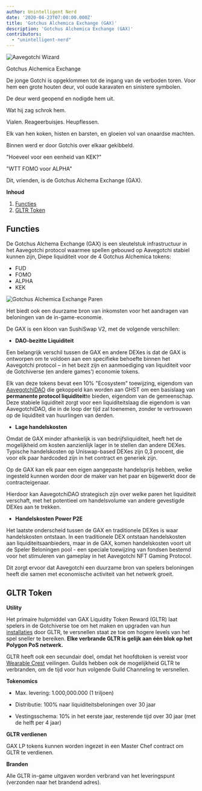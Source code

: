 ```yaml
---
author: Unintelligent Nerd
date: '2020-04-23T07:00:00.000Z'
title: 'Gotchus Alchemica Exchange (GAX)'
description: 'Gotchus Alchemica Exchange (GAX)'
contributors:
  - "unintelligent-nerd"
---
```


<div class="headerImageContainer">
<img class="headerImage" src="/gotchus-alchemica-exchange/wizard-aavegotchi.gif" alt="Aavegotchi Wizard">
<p class="headerImageText">Gotchus Alchemica Exchange</p>
</div>

De jonge Gotchi is opgeklommen tot de ingang van de verboden toren. Voor hem een grote houten deur, vol oude karavaten en sinistere symbolen.

De deur werd geopend en nodigde hem uit.

Wat hij zag schrok hem.

Vialen. Reageerbuisjes. Heupflessen.

Elk van hen koken, histen en barsten, en gloeien vol van onaardse machten.

Binnen werd er door Gotchis over elkaar gekibbeld.

"Hoeveel voor een eenheid van KEK?"

"WTT FOMO voor ALPHA"

Dit, vrienden, is de Gotchus Alchema Exchange (GAX).

<div class="contentsBox">

**Inhoud**

<ol>
<li><a href=#features>Functies</a></li>
<li><a href=#gltr-token>GLTR Token</a></li>
</ol>

</div>

## Functies

De Gotchus Alchema Exchange (GAX) is een sleutelstuk infrastructuur in het Aavegotchi protocol waarmee spellen gebouwd op Aavegotchi stabiel kunnen zijn, Diepe liquiditeit voor de 4 Gotchus Alchemica tokens:

* FUD
* FOMO
* ALPHA
* KEK

<img class="bodyImage" src="/gotchus-alchemica-exchange/gotchus-alchemica-exchange-pairs.png" alt="Gotchus Alchemica Exchange Paren" />

Het biedt ook een duurzame bron van inkomsten voor het aandragen van beloningen van de in-game-economie.

De GAX is een kloon van SushiSwap V2, met de volgende verschillen:

* **DAO-bezitte Liquiditeit**

Een belangrijk verschil tussen de GAX en andere DEXes is dat de GAX is ontworpen om te voldoen aan een specifieke behoefte binnen het Aavegotchi protocol – in het bezit zijn en aanmoediging van liquiditeit voor de Gotchiverse (en andere games’) economie tokens.

Elk van deze tokens bevat een 10% "Ecosystem" toewijzing, eigendom van [AavegotchiDAO](/dao) die gekoppeld kan worden aan GHST om een basislaag van **permanente protocol liquiditeit**te bieden, eigendom van de gemeenschap. Deze stabiele liquiditeit zorgt voor een liquiditeitslaag die eigendom is van AavegotchiDAO, die in de loop der tijd zal toenemen, zonder te vertrouwen op de liquiditeit van huurlingen van derden.

* **Lage handelskosten**

Omdat de GAX minder afhankelijk is van bedrijfsliquiditeit, heeft het de mogelijkheid om kosten aanzienlijk lager in te stellen dan andere DEXes. Typische handelskosten op Uniswap-based DEXes zijn 0,3 procent, die voor elk paar hardcoded zijn in het contract en generiek zijn.

Op de GAX kan elk paar een eigen aangepaste handelsprijs hebben, welke ingesteld kunnen worden door de maker van het paar en bijgewerkt door de contracteigenaar.

Hierdoor kan AavegotchiDAO strategisch zijn over welke paren het liquiditeit verschaft, met het potentieel om handelsvolume van andere gevestigde DEXes aan te trekken.

* **Handelskosten Power P2E**

Het laatste onderscheid tussen de GAX en traditionele DEXes is waar handelskosten ontstaan. In een traditionele DEX ontstaan handelskosten aan liquiditeitsaanbieders, maar in de GAX, komen handelskosten voort uit de Speler Beloningen pool - een speciale toewijzing van fondsen bestemd voor het stimuleren van gameplay in het Aavegotchi NFT Gaming Protocol.

Dit zorgt ervoor dat Aavegotchi een duurzame bron van spelers beloningen heeft die samen met economische activiteit van het netwerk groeit.

## GLTR Token

**Utility**

Het primaire hulpmiddel van GAX Liquidity Token Reward (GLTR) laat spelers in de Gotchiverse toe om het maken en upgraden van hun [installaties](/gotchiverse#building-on-realm-parcels) door GLTR, te versnellen staat ze toe om hogere levels van het spel sneller te bereiken. **Elke verbrande GLTR is gelijk aan één blok op het Polygon PoS netwerk.**

GLTR heeft ook een secundair doel, omdat het hoofdtoken is vereist voor [Wearable Crest](/guild#accessing-a-guild) veilingen. Guilds hebben ook de mogelijkheid GLTR te verbranden, om de tijd voor hun volgende Guild Channeling te versnellen.

**Tokenomics**

* Max. levering: 1.000,000.000 (1 triljoen)

* Distributie: 100% naar liquiditeitsbeloningen over 30 jaar

* Vestingsschema: 10% in het eerste jaar, resterende tijd over 30 jaar (met de helft per 4 jaar)

**GLTR verdienen**

GAX LP tokens kunnen worden ingezet in een Master Chef contract om GLTR te verdienen.

**Branden**

Alle GLTR in-game uitgaven worden verbrand van het leveringspunt (verzonden naar het brandend adres).

